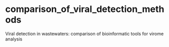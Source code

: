 # comparison_of_viral_detection_methods
Viral detection in wastewaters: comparison of bioinformatic tools for virome analysis
